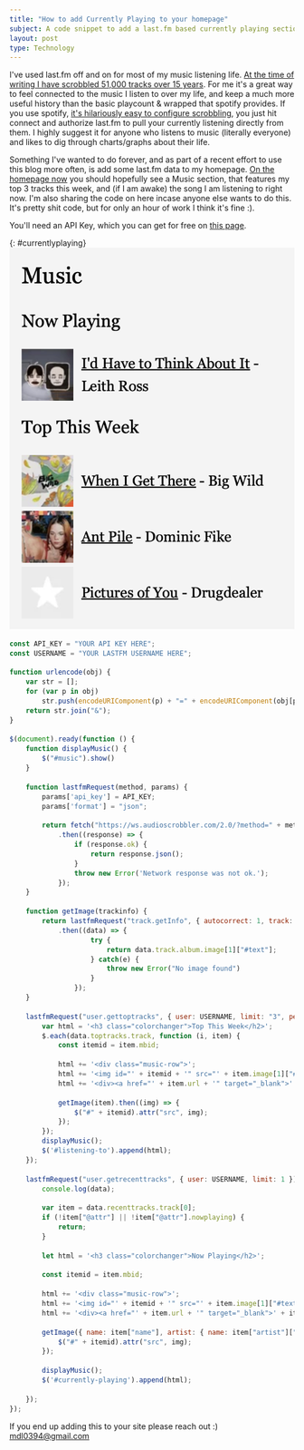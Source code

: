 ```yaml
---
title: "How to add Currently Playing to your homepage"
subject: A code snippet to add a last.fm based currently playing section to your personal site
layout: post
type: Technology
---
```


I've used last.fm off and on for most of my music listening life. [At the time of writing I have scrobbled 51,000 tracks over 15 years](https://www.last.fm/user/frenchie4111). For me it's a great way to feel connected to the music I listen to over my life, and keep a much more useful history than the basic playcount & wrapped that spotify provides. If you use spotify, [it's hilariously easy to configure scrobbling](https://www.last.fm/about/trackmymusic), you just hit connect and authorize last.fm to pull your currently listening directly from them. I highly suggest it for anyone who listens to music (literally everyone) and likes to dig through charts/graphs about their life.

Something I've wanted to do forever, and as part of a recent effort to use this blog more often, is add some last.fm data to my homepage. [On the homepage now](/) you should hopefully see a Music section, that features my top 3 tracks this week, and (if I am awake) the song I am listening to right now. I'm also sharing the code on here incase anyone else wants to do this. It's pretty shit code, but for only an hour of work I think it's fine :).

You'll need an API Key, which you can get for free on [this page](https://www.last.fm/api/authentication).

<style>#currentlyplaying { width: 300px; margin: 0 auto; }</style>

{: #currentlyplaying}
![Lastfm Currently Playing Screenshot from Homepage](/images/currentlyplaying.png)

```javascript
const API_KEY = "YOUR API KEY HERE";
const USERNAME = "YOUR LASTFM USERNAME HERE";

function urlencode(obj) {
    var str = [];
    for (var p in obj)
        str.push(encodeURIComponent(p) + "=" + encodeURIComponent(obj[p]));
    return str.join("&");
}

$(document).ready(function () {
    function displayMusic() {
        $("#music").show()
    }

    function lastfmRequest(method, params) {
        params['api_key'] = API_KEY;
        params['format'] = "json";

        return fetch("https://ws.audioscrobbler.com/2.0/?method=" + method + "&" + urlencode(params) + "&format=json")
            .then((response) => {
                if (response.ok) {
                    return response.json();
                }
                throw new Error('Network response was not ok.');
            });
    }

    function getImage(trackinfo) {
        return lastfmRequest("track.getInfo", { autocorrect: 1, track: trackinfo["name"], artist: trackinfo["artist"]["name"] })
            .then((data) => {
                    try {
                        return data.track.album.image[1]["#text"];
                    } catch(e) {
                        throw new Error("No image found")
                    }
                });
    }

    lastfmRequest("user.gettoptracks", { user: USERNAME, limit: "3", period: "7day" }).then((data) => {
        var html = '<h3 class="colorchanger">Top This Week</h2>';
        $.each(data.toptracks.track, function (i, item) {
            const itemid = item.mbid;

            html += '<div class="music-row">';
            html += '<img id="' + itemid + '" src="' + item.image[1]["#text"] + '">';
            html += '<div><a href="' + item.url + '" target="_blank">' + item.name + '</a> - ' + item.artist['name'] + '</div></div>';

            getImage(item).then((img) => {
                $("#" + itemid).attr("src", img);
            });
        });
        displayMusic();
        $('#listening-to').append(html);
    });

    lastfmRequest("user.getrecenttracks", { user: USERNAME, limit: 1 }).then((data) => {
        console.log(data);

        var item = data.recenttracks.track[0];
        if (!item["@attr"] || !item["@attr"].nowplaying) {
            return;
        }

        let html = '<h3 class="colorchanger">Now Playing</h2>';

        const itemid = item.mbid;

        html += '<div class="music-row">';
        html += '<img id="' + itemid + '" src="' + item.image[1]["#text"] + '">';
        html += '<div><a href="' + item.url + '" target="_blank">' + item.name + '</a> - ' + item.artist['#text'] + '</div></div>';

        getImage({ name: item["name"], artist: { name: item["artist"]["#text"] } }).then((img) => {
            $("#" + itemid).attr("src", img);
        });

        displayMusic();
        $('#currently-playing').append(html);

    });
});
```

If you end up adding this to your site please reach out :) mdl0394@gmail.com

<br/>
<br/>
<br/>
<br/>
<br/>
<br/>